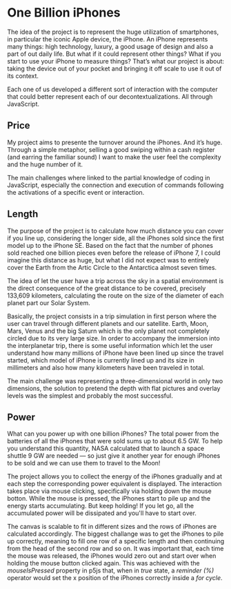 # One Billion iPhones

The idea of the project is to represent the huge utilization of smartphones, in particular the iconic Apple device, the iPhone.
An iPhone represents many things: high technology, luxury, a good usage of design and also a part of out daily life.
But what if it could represent other things?
What if you start to use your iPhone to measure things?
That’s what our project is about: taking the device out of your pocket and bringing it off scale to use it out of its context.

Each one of us developed a different sort of interaction with the computer that could better represent each of our decontextualizations. All through JavaScript.

## Price

My project aims to presente the turnover around the iPhones.
And it’s huge. Through a simple metaphor, selling a good swiping within a cash register (and earring the familiar sound) I want to make the user feel the complexity and the huge number of it.

The main challenges where linked to the partial knowledge of coding in JavaScript, especially the connection and execution of commands following the activations of a specific event or interaction.

## Length

The purpose of the project is to calculate how much distance you can cover if you line up, considering the longer side, all the iPhones sold since the first model up to the iPhone SE. Based on the fact that the number of phones sold reached one billion pieces even before the release of iPhone 7, I could imagine this distance as huge, but what I did not expect was to entirely cover the Earth from the Artic Circle to the Antarctica almost seven times. 

The idea of let the user have a trip across the sky in a spatial environment is the direct consequence of the great distance to be covered, precisely 133,609 kilometers, calculating the route on the size of the diameter of each planet part our Solar System. 

Basically, the project consists in a trip simulation in first person where the user can travel through different planets and our satellite. Earth, Moon, Mars, Venus and the big Saturn which is the only planet not completely circled due to its very large size.
In order to accompany the immersion into the interplanetar trip, there is some useful information which let the user understand how many millions of iPhone have been lined up since the travel started, which model of iPhone is currently lined up and its size in millimeters and also how many kilometers have been traveled in total.

The main challenge was representing a three-dimensional world in only two dimensions, the solution to pretend the depth with flat pictures and overlay levels was the simplest and probably the most successful.

## Power

What can you power up with one billion iPhones? The total power from the batteries of all the iPhones that were sold sums up to about 6.5 GW. To help you understand this quantity, NASA calculated that to launch a space shuttle 9 GW are needed — so just give it another year for enough iPhones to be sold and we can use them to travel to the Moon!

The project allows you to collect the energy of the iPhones gradually and at each step the corresponding power equivalent is displayed. The interaction takes place via mouse clicking, specifically via holding down the mouse botton. While the mouse is pressed, the iPhones start to pile up and the energy starts accumulating. But keep holding! If you let go, all the accumulated power will be dissipated and you'll have to start over.

The canvas is scalable to fit in different sizes and the rows of iPhones are calculated accordingly. The biggest challange was to get the iPhones to pile up correctly, meaning to fill one row of a specific length and then continuing from the head of the second row and so on. It was important that, each time the mouse was released, the iPhones would zero out and start over when holding the mouse button clicked again. This was achieved with the *mouseIsPressed* property in p5js that, when in *true* state, a *reminder (%)* operator would set the x position of the iPhones correctly inside a *for cycle*.








